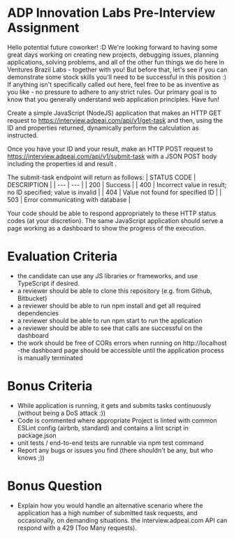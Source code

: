 # ADP Innovation Labs Pre-Interview Assignment

Hello potential future coworker! :D
We're looking forward to having some great days working on creating new projects,
debugging issues, planning applications, solving problems, and all of the other fun things we
do here in Ventures Brazil Labs - together with you!
But before that, let's see if you can demonstrate some stock skills you'll need to be
successful in this position :)
If anything isn't specifically called out here, feel free to be as inventive as you like - no
pressure to adhere to any strict rules. Our primary goal is to know that you generally
understand web application principles.
Have fun!

Create a simple JavaScript (NodeJS) application that makes an HTTP GET request to
https://interview.adpeai.com/api/v1/get-task
and then, using the ID and properties returned, dynamically perform the calculation as
instructed.

Once you have your ID and your result, make an HTTP POST request to
https://interview.adpeai.com/api/v1/submit-task
with a JSON POST body including the properties id and result .

The submit-task endpoint will return as follows:
| STATUS CODE | DESCRIPTION |
| --- | --- |
| 200 | Success |
| 400 | Incorrect value in result; no ID specified; value is invalid |
| 404 | Value not found for specified ID |
| 503 | Error communicating with database |

Your code should be able to respond appropriately to these HTTP status codes (at your
discretion).
The same JavaScript application should serve a page working as a dashboard to show the
progress of the execution.

# Evaluation Criteria

- the candidate can use any JS libraries or frameworks, and use TypeScript if desired.
- a reviewer should be able to clone this repository (e.g. from Github, Bitbucket)
- a reviewer should be able to run npm install and get all required dependencies
- a reviewer should be able to run npm start to run the application
- a reviewer should be able to see that calls are successful on the dashboard
- the work should be free of CORs errors when running on http://localhost
-the dashboard page should be accessible until the application process is manually
terminated

# Bonus Criteria

- While application is running, it gets and submits tasks continuously (without being a
DoS attack :))
- Code is commented where appropriate
Project is linted with common ESLint config (airbnb, standard) and contains a lint
script in package.json
- unit tests / end-to-end tests are runnable via npm test command
- Report any bugs or issues you find (there shouldn't be any, but who knows ;))

# Bonus Question

- Explain how you would handle an alternative scenario where the application has a
high number of submitted task requests, and occasionally, on demanding situations.
the interview.adpeai.com API can respond with a 429 (Too Many requests).
